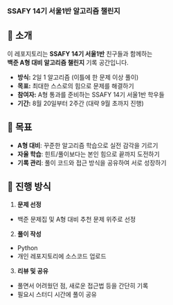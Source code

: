 ### SSAFY 14기 서울1반 알고리즘 챌린지

## 📌 소개

이 레포지토리는 **SSAFY 14기 서울1반** 친구들과 함께하는  
**백준 A형 대비 알고리즘 챌린지** 기록 공간입니다.

- **방식:** 2일 1 알고리즘 (이틀에 한 문제 이상 풀이)
- **목표:** 최대한 스스로의 힘으로 문제를 해결하기
- **참여자:** A형 통과를 준비하는 SSAFY 14기 서울1반 학우들
- **기간:** 8월 20일부터 2주간 (대략 9월 초까지 진행)

## 🎯 목표

- **A형 대비**: 꾸준한 알고리즘 학습으로 실전 감각을 기르기
- **자율 학습**: 힌트/풀이보다는 본인 힘으로 끝까지 도전하기
- **기록 관리**: 풀이 코드와 접근 방식을 공유하여 서로 성장하기

## 📝 진행 방식

1. **문제 선정**
  - 백준 문제집 및 A형 대비 추천 문제 위주로 선정

2. **풀이 작성**
  - Python
  - 개인 레포지토리에 소스코드 업로드

3. **리뷰 및 공유**
  - 풀면서 어려웠던 점, 새로운 접근법 등을 간단히 기록
  - 필요시 스터디 시간에 풀이 공유
